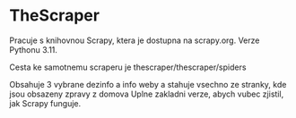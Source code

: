 # TheScraper

Pracuje s knihovnou Scrapy, ktera je dostupna na scrapy.org.
Verze Pythonu 3.11.

Cesta ke samotnemu scraperu je thescraper/thescraper/spiders

Obsahuje 3 vybrane dezinfo a info weby a stahuje vsechno ze stranky, kde jsou obsazeny zpravy z domova
Uplne zakladni verze, abych vubec zjistil, jak Scrapy funguje.
